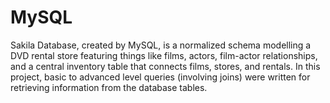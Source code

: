 # MySQL

Sakila Database, created by MySQL, is a normalized schema modelling a DVD rental store featuring things like films, actors, film-actor relationships, and a central inventory table that connects films, stores, and rentals. In this project, basic to advanced level queries (involving joins) were written for retrieving information from the database tables.
